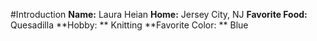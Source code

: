 #Introduction
**Name:** Laura Heian
**Home:** Jersey City, NJ
**Favorite Food:** Quesadilla
**Hobby: ** Knitting
**Favorite Color: ** Blue
